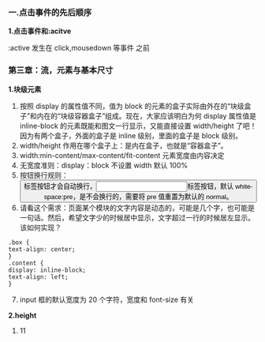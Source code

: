 ### 一.点击事件的先后顺序

**1.点击事件和:acitve**

:active 发生在 click,mousedown 等事件 之前

### 第三章：流，元素与基本尺寸

**1.块级元素**

1. 按照 display 的属性值不同，值为 block 的元素的盒子实际由外在的“块级盒子”和内在的“块级容器盒子”组成。现在，大家应该明白为何 display 属性值是 inline-block 的元素既能和图文一行显示，又能直接设置 width/height 了吧！因为有两个盒子，外面的盒子是 inline 级别，里面的盒子是 block 级别。
2. width/height 作用在哪个盒子上：是内在盒子，也就是“容器盒子”。
3. width:min-content/max-content/fit-content 元素宽度由内容决定
4. 无宽度准则：display：block 不设置 width 默认 100%
5. 按钮换行规则：<button>标签按钮才会自动换行，<input>标签按钮，默认 white-space:pre，是不会换行的，需要将 pre 值重置为默认的 normal。
6. 请看这个需求：页面某个模块的文字内容是动态的，可能是几个字，也可能是一句话。然后，希望文字少的时候居中显示，文字超过一行的时候居左显示。该如何实现？

```
.box {
text-align: center;
}
.content {
display: inline-block;
text-align: left;
}
```

7. input 框的默认宽度为 20 个字符，宽度和 font-size 有关

**2.height**

1. 11
